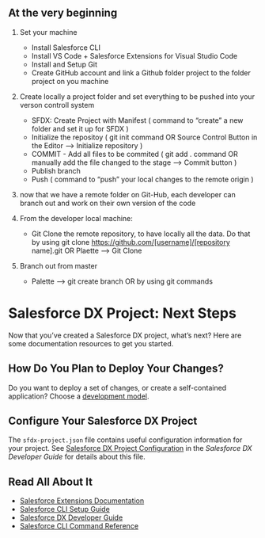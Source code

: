 ## At the very beginning
1. Set your machine
    - Install Salesforce CLI
    - Install VS Code + Salesforce Extensions for Visual Studio Code
    - Install and Setup Git
    - Create GitHub account and link a Github folder project to the folder project on you machine

2. Create locally a project folder and set everything to be pushed into your verson controll system
   - SFDX: Create Project with Manifest ( command to “create” a new folder and set it up for SFDX )
   - Initialize the repositoy ( git init command OR Source Control Button in the Editor --> Initialize repository )
   - COMMIT - Add all files to be commited ( git add . command OR manually add the file changed to the stage --> Commit button )
   - Publish branch 
   - Push ( command to “push” your local changes to the remote origin )

3. now that we have a remote folder on Git-Hub, each developer can branch out and work on their own version of the code
4. From the developer local machine:
    - Git Clone the remote repository, to have locally all the data. Do that by using git clone https://github.com/[username]/[repository name].git OR Plaette --> Git Clone
5. Branch out from master
    - Palette --> git create branch OR by using git commands







# Salesforce DX Project: Next Steps

Now that you’ve created a Salesforce DX project, what’s next? Here are some documentation resources to get you started.

## How Do You Plan to Deploy Your Changes?

Do you want to deploy a set of changes, or create a self-contained application? Choose a [development model](https://developer.salesforce.com/tools/vscode/en/user-guide/development-models).

## Configure Your Salesforce DX Project

The `sfdx-project.json` file contains useful configuration information for your project. See [Salesforce DX Project Configuration](https://developer.salesforce.com/docs/atlas.en-us.sfdx_dev.meta/sfdx_dev/sfdx_dev_ws_config.htm) in the _Salesforce DX Developer Guide_ for details about this file.

## Read All About It

- [Salesforce Extensions Documentation](https://developer.salesforce.com/tools/vscode/)
- [Salesforce CLI Setup Guide](https://developer.salesforce.com/docs/atlas.en-us.sfdx_setup.meta/sfdx_setup/sfdx_setup_intro.htm)
- [Salesforce DX Developer Guide](https://developer.salesforce.com/docs/atlas.en-us.sfdx_dev.meta/sfdx_dev/sfdx_dev_intro.htm)
- [Salesforce CLI Command Reference](https://developer.salesforce.com/docs/atlas.en-us.sfdx_cli_reference.meta/sfdx_cli_reference/cli_reference.htm)
